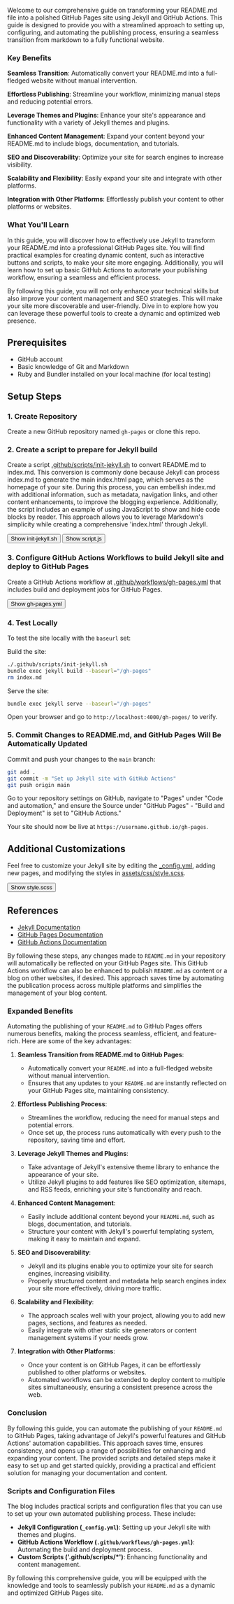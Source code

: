 Welcome to our comprehensive guide on transforming your README.md file into a polished GitHub Pages site using Jekyll and GitHub Actions. This guide is designed to provide you with a streamlined approach to setting up, configuring, and automating the publishing process, ensuring a seamless transition from markdown to a fully functional website.

### Key Benefits

**Seamless Transition**: Automatically convert your README.md into a full-fledged website without manual intervention.

**Effortless Publishing**: Streamline your workflow, minimizing manual steps and reducing potential errors.

**Leverage Themes and Plugins**: Enhance your site's appearance and functionality with a variety of Jekyll themes and plugins.

**Enhanced Content Management**: Expand your content beyond your README.md to include blogs, documentation, and tutorials.

**SEO and Discoverability**: Optimize your site for search engines to increase visibility.

**Scalability and Flexibility**: Easily expand your site and integrate with other platforms.

**Integration with Other Platforms**: Effortlessly publish your content to other platforms or websites.

### What You'll Learn

In this guide, you will discover how to effectively use Jekyll to transform your README.md into a professional GitHub Pages site. You will find practical examples for creating dynamic content, such as interactive buttons and scripts, to make your site more engaging. Additionally, you will learn how to set up basic GitHub Actions to automate your publishing workflow, ensuring a seamless and efficient process.

By following this guide, you will not only enhance your technical skills but also improve your content management and SEO strategies. This will make your site more discoverable and user-friendly. Dive in to explore how you can leverage these powerful tools to create a dynamic and optimized web presence.


## Prerequisites

- GitHub account
- Basic knowledge of Git and Markdown
- Ruby and Bundler installed on your local machine (for local testing)

## Setup Steps

### 1. Create Repository

Create a new GitHub repository named `gh-pages` or clone this repo.

### 2. Create a script to prepare for Jekyll build

Create a script [.github/scripts/init-jekyll.sh](https://github.com/kingting/gh-pages/blob/main/.github/scripts/init-jekyll.sh) to convert README.md to index.md. This conversion is commonly done because Jekyll can process index.md to generate the main index.html page, which serves as the homepage of your site. During this process, you can embellish index.md with additional information, such as metadata, navigation links, and other content enhancements, to improve the blogging experience. Additionally, the script includes an example of using JavaScript to show and hide code blocks by reader. This approach allows you to leverage Markdown's simplicity while creating a comprehensive 'index.html' through Jekyll. 

<span class="page-button-container">
  <button data-script-name="init-jekyll.sh" onclick="fetchAndDisplayScript('script-content-init-jekyll', 'https://raw.githubusercontent.com/kingting/gh-pages/main/.github/scripts/init-jekyll.sh', this)" class="page-button">Show init-jekyll.sh</button>
</span>
<div id="script-content-init-jekyll" style="display:none; white-space: pre-wrap;"></div>

<span class="page-button-container">
  <button data-script-name="script.js" onclick="fetchAndDisplayScript('script-content-script', 'https://raw.githubusercontent.com/kingting/gh-pages/main/.github/scripts/script.js', this)" class="page-button">Show script.js</button>
</span>
<div id="script-content-script" style="display:none; white-space: pre-wrap;"></div>

### 3. Configure GitHub Actions Workflows to build Jekyll site and deploy to GitHub Pages

Create a GitHub Actions workflow at [.github/workflows/gh-pages.yml](https://github.com/kingting/gh-pages/blob/main/.github/workflows/gh-pages.yml) that includes build and deployment jobs for GitHub Pages.

<span class="page-button-container">
  <button data-script-name="gh-pages.yml" onclick="fetchAndDisplayScript('script-content-gh-pages', 'https://raw.githubusercontent.com/kingting/gh-pages/main/.github/workflows/gh-pages.yml', this)" class="page-button">Show gh-pages.yml</button>
</span>
<div id="script-content-gh-pages" style="display:none; white-space: pre-wrap;"></div>

### 4. Test Locally

To test the site locally with the `baseurl` set:

Build the site:
```sh
./.github/scripts/init-jekyll.sh
bundle exec jekyll build --baseurl="/gh-pages"
rm index.md
```

Serve the site:
```sh
bundle exec jekyll serve --baseurl="/gh-pages"
```

Open your browser and go to `http://localhost:4000/gh-pages/` to verify.

### 5. Commit Changes to README.md, and GitHub Pages Will Be Automatically Updated

Commit and push your changes to the `main` branch:
```sh
git add .
git commit -m "Set up Jekyll site with GitHub Actions"
git push origin main
```

Go to your repository settings on GitHub, navigate to "Pages" under "Code and automation," and ensure the Source under "GitHub Pages" - "Build and Deployment" is set to "GitHub Actions."

Your site should now be live at `https://username.github.io/gh-pages`.

## Additional Customizations

Feel free to customize your Jekyll site by editing the [_config.yml](https://github.com/kingting/gh-pages/blob/main/_config.yml), adding new pages, and modifying the styles in [assets/css/style.scss](https://github.com/kingting/gh-pages/blob/main/assets/css/style.scss).

<span class="page-button-container">
  <button data-script-name="style.scss" onclick="fetchAndDisplayScript('script-content-style', 'https://raw.githubusercontent.com/kingting/gh-pages/main/assets/css/style.scss', this)" class="page-button">Show style.scss</button>
</span>
<div id="script-content-style" style="display:none; white-space: pre-wrap;"></div>

## References

- [Jekyll Documentation](https://jekyllrb.com/docs/)
- [GitHub Pages Documentation](https://docs.github.com/en/pages)
- [GitHub Actions Documentation](https://docs.github.com/en/actions)

By following these steps, any changes made to `README.md` in your repository will automatically be reflected on your GitHub Pages site. This GitHub Actions workflow can also be enhanced to publish `README.md` as content or a blog on other websites, if desired. This approach saves time by automating the publication process across multiple platforms and simplifies the management of your blog content.
### Expanded Benefits

Automating the publishing of your `README.md` to GitHub Pages offers numerous benefits, making the process seamless, efficient, and feature-rich. Here are some of the key advantages:

1. **Seamless Transition from README.md to GitHub Pages**:
   - Automatically convert your `README.md` into a full-fledged website without manual intervention.
   - Ensures that any updates to your `README.md` are instantly reflected on your GitHub Pages site, maintaining consistency.

2. **Effortless Publishing Process**:
   - Streamlines the workflow, reducing the need for manual steps and potential errors.
   - Once set up, the process runs automatically with every push to the repository, saving time and effort.

3. **Leverage Jekyll Themes and Plugins**:
   - Take advantage of Jekyll's extensive theme library to enhance the appearance of your site.
   - Utilize Jekyll plugins to add features like SEO optimization, sitemaps, and RSS feeds, enriching your site's functionality and reach.

4. **Enhanced Content Management**:
   - Easily include additional content beyond your `README.md`, such as blogs, documentation, and tutorials.
   - Structure your content with Jekyll's powerful templating system, making it easy to maintain and expand.

5. **SEO and Discoverability**:
   - Jekyll and its plugins enable you to optimize your site for search engines, increasing visibility.
   - Properly structured content and metadata help search engines index your site more effectively, driving more traffic.

6. **Scalability and Flexibility**:
   - The approach scales well with your project, allowing you to add new pages, sections, and features as needed.
   - Easily integrate with other static site generators or content management systems if your needs grow.

7. **Integration with Other Platforms**:
   - Once your content is on GitHub Pages, it can be effortlessly published to other platforms or websites.
   - Automated workflows can be extended to deploy content to multiple sites simultaneously, ensuring a consistent presence across the web.

### Conclusion

By following this guide, you can automate the publishing of your `README.md` to GitHub Pages, taking advantage of Jekyll's powerful features and GitHub Actions' automation capabilities. This approach saves time, ensures consistency, and opens up a range of possibilities for enhancing and expanding your content. The provided scripts and detailed steps make it easy to set up and get started quickly, providing a practical and efficient solution for managing your documentation and content.

### Scripts and Configuration Files

The blog includes practical scripts and configuration files that you can use to set up your own automated publishing process. These include:

- **Jekyll Configuration (`_config.yml`)**: Setting up your Jekyll site with themes and plugins.
- **GitHub Actions Workflow (`.github/workflows/gh-pages.yml`)**: Automating the build and deployment process.
- **Custom Scripts ('.github/scripts/*')**: Enhancing functionality and content management.

By following this comprehensive guide, you will be equipped with the knowledge and tools to seamlessly publish your `README.md` as a dynamic and optimized GitHub Pages site.

